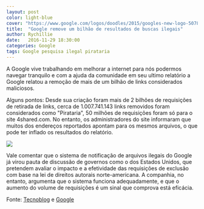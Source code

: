 ```yaml
---
layout: post
color: light-blue
cover: "https://www.google.com/logos/doodles/2015/googles-new-logo-5078286822539264.3-hp2x.gif"
title:  "Google remove um bilhão de resultados de buscas ilegais"
author: Rychillie
date:   2016-11-29 18:30:00
categories: Google
tags: Google pesquisa ilegal pirataria
---
```

A Google vive trabalhando em melhorar a internet para nós podermos navegar tranquilo e com a ajuda da comunidade em seu ultimo relatório a Google relatou a remoção de mais de um bilhão de links considerados maliciosos.

Alguns pontos: Desde sua criação foram mais de 2 bilhões de requisições de retirada de links, cerca de 1.007.741.143 links removidos foram considerados como "Pirataria", 50 milhões de requisições foram só para o site 4shared.com. No entanto, os administradores do site informaram que muitos dos endereços reportados apontam para os mesmos arquivos, o que pode ter inflado os resultados do relatório.

<img src="https://tecnoblog.net/wp-content/uploads/2016/11/googletwobillion.png">

Vale comentar que o sistema de notificação de arquivos ilegais do Google já virou pauta de discussão de governos como o dos Estados Unidos, que pretendem avaliar o impacto e a efetividade das requisições de exclusão com base na lei de direitos autorais norte-americana. A companhia, no entanto, argumenta que o sistema funciona adequadamente, e que o aumento do volume de requisições é um sinal que comprova está eficácia.

Fonte: <a href="https://tecnoblog.net/204194/google-arquivos-ilegais-exclusao-1-bilhao/">Tecnoblog</a> e <a href="https://www.google.com/transparencyreport/removals/copyright/explore/?">Google</a>

<script async src="//pagead2.googlesyndication.com/pagead/js/adsbygoogle.js"></script>
<!-- Final_texto_okgnow -->
<ins class="adsbygoogle"
     style="display:block"
     data-ad-client="ca-pub-7837358846130941"
     data-ad-slot="9265933715"
     data-ad-format="auto"></ins>
<script>
(adsbygoogle = window.adsbygoogle || []).push({});
</script>
